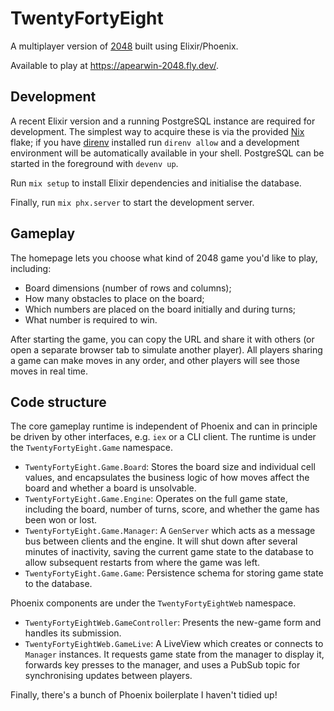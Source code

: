 # TwentyFortyEight

A multiplayer version of [2048](https://play2048.co/) built using Elixir/Phoenix.

Available to play at https://apearwin-2048.fly.dev/.

## Development

A recent Elixir version and a running PostgreSQL instance are required for development.
The simplest way to acquire these is via the provided [Nix](https://nixos.org/) flake; if you have [direnv](https://direnv.net/) installed run `direnv allow` and a development environment will be automatically available in your shell.
PostgreSQL can be started in the foreground with `devenv up`.

Run `mix setup` to install Elixir dependencies and initialise the database.

Finally, run `mix phx.server` to start the development server.

## Gameplay

The homepage lets you choose what kind of 2048 game you'd like to play, including:

- Board dimensions (number of rows and columns);
- How many obstacles to place on the board;
- Which numbers are placed on the board initially and during turns;
- What number is required to win.

After starting the game, you can copy the URL and share it with others (or open a separate browser tab to simulate another player).
All players sharing a game can make moves in any order, and other players will see those moves in real time.

## Code structure

The core gameplay runtime is independent of Phoenix and can in principle be driven by other interfaces, e.g. `iex` or a CLI client.
The runtime is under the `TwentyFortyEight.Game` namespace.

- `TwentyFortyEight.Game.Board`: Stores the board size and individual cell values, and encapsulates the business logic of how moves affect the board and whether a board is unsolvable.
- `TwentyFortyEight.Game.Engine`: Operates on the full game state, including the board, number of turns, score, and whether the game has been won or lost.
- `TwentyFortyEight.Game.Manager`: A `GenServer` which acts as a message bus between clients and the engine. It will shut down after several minutes of inactivity, saving the current game state to the database to allow subsequent restarts from where the game was left.
- `TwentyFortyEight.Game.Game`: Persistence schema for storing game state to the database.

Phoenix components are under the `TwentyFortyEightWeb` namespace.

- `TwentyFortyEightWeb.GameController`: Presents the new-game form and handles its submission.
- `TwentyFortyEightWeb.GameLive`: A LiveView which creates or connects to `Manager` instances. It requests game state from the manager to display it, forwards key presses to the manager, and uses a PubSub topic for synchronising updates between players.

Finally, there's a bunch of Phoenix boilerplate I haven't tidied up!